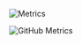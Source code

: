 ![Metrics](/github-metrics.svg)




![GitHub Metrics](https://github.com/sddiam/sddiam/blob/main/github-metrics.svg)
